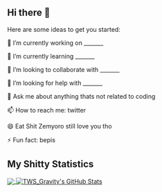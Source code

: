 ## Hi there 👋
Here are some ideas to get you started:

🔭 I’m currently working on _______

🌱 I’m currently learning _______

👯 I’m looking to collaborate with _______

🤔 I’m looking for help with _______

💬 Ask me about anything thats not related to coding

📫 How to reach me: twitter 

😄 Eat Shit Zemyoro still love you tho

⚡ Fun fact: bepis

## My Shitty Statistics 
<a href="#stats">
  <img align="center" src="https://github-readme-stats.vercel.app/api/top-langs/?username=TWSGravity&hide=Makefile&theme=react">
</a>
<a href="#stats">
  <img align="center" src="https://github-readme-stats.vercel.app/api?username=TWSGravity&show_icons=true&line_height=33.5&count_private=true&theme=react" alt="TWS_Gravity's GitHub Stats">
</a>
